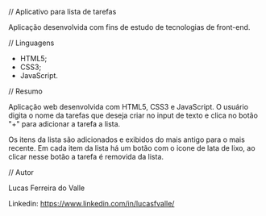 // Aplicativo para lista de tarefas

Aplicação desenvolvida com fins de estudo de tecnologias de
front-end.

// Linguagens
- HTML5;
- CSS3;
- JavaScript.

// Resumo

Aplicação web desenvolvida com HTML5, CSS3 e JavaScript.
O usuário digita o nome da tarefas que deseja criar no input
de texto e clica no botão "+" para adicionar a tarefa a lista.

Os itens da lista são adicionados e exibidos do mais antigo para
o mais recente. Em cada item da lista há um botão com o icone de 
lata de lixo, ao clicar nesse botão a tarefa é removida da lista.

// Autor

Lucas Ferreira do Valle

Linkedin: https://www.linkedin.com/in/lucasfvalle/